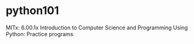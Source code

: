 # python101
MITx: 6.00.1x Introduction to Computer Science and Programming Using Python: Practice programs
